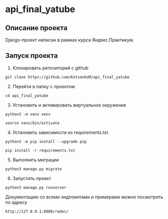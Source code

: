 # api_final_yatube
## Описание проекта
Django-проект написан в рамках курса Яндекс.Практикум.

## Запуск проекта
1. Клонировать репозиторий с github
```
git clone https://github.com/KotsenkoM/api_final_yatube
```
2. Перейти в папку с проектом
```
cd api_final_yatube
```
3. Установить и активировать виртуальное окружение
```
python3 -m venv venv
```
```
source venv/bin/activate
```
4. Установить зависимости из requirements.txt
```
python3 -m pip install --upgrade pip
```
```
pip install -r requirements.txt
```
5. Выполнить миграции
```
python3 manage.py migrate
```
6. Запустить проект 
```
python3 manage.py runserver
```
Документацию со всеми эндпоинтами и примерами можно посмотреть по адресу
```
http://127.0.0.1:8000/redoc/
```

